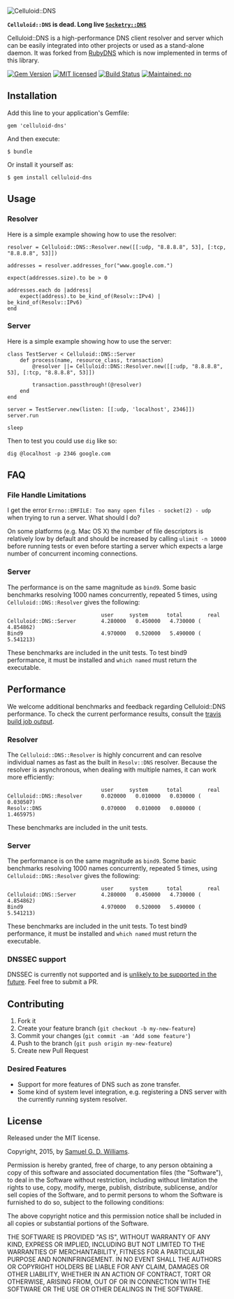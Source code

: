 ![Celluloid::DNS](https://github.com/celluloid/celluloid-dns/raw/master/logo.png)

**`Celluloid::DNS` is dead. Long live [`Socketry::DNS`](https://github.com/socketry/socketry-dns)**

Celluloid::DNS is a high-performance DNS client resolver and server which can be easily integrated into other projects or used as a stand-alone daemon. It was forked from [RubyDNS][1] which is now implemented in terms of this library.

[1]: https://github.com/ioquatix/rubydns

[![Gem Version](https://badge.fury.io/rb/celluloid-dns.svg)](http://rubygems.org/gems/celluloid-dns)
[![MIT licensed](https://img.shields.io/badge/license-MIT-blue.svg)](https://github.com/celluloid/celluloid/blob/master/LICENSE.txt)
[![Build Status](https://secure.travis-ci.org/celluloid/celluloid-dns.svg?branch=master)](http://travis-ci.org/celluloid/celluloid-dns)
[![Maintained: no](https://img.shields.io/maintenance/no/2016.svg)](https://github.com/celluloid/celluloid/issues/779)

## Installation

Add this line to your application's Gemfile:

	gem 'celluloid-dns'

And then execute:

	$ bundle

Or install it yourself as:

	$ gem install celluloid-dns

## Usage

### Resolver

Here is a simple example showing how to use the resolver:

	resolver = Celluloid::DNS::Resolver.new([[:udp, "8.8.8.8", 53], [:tcp, "8.8.8.8", 53]])

	addresses = resolver.addresses_for("www.google.com.")

	expect(addresses.size).to be > 0

	addresses.each do |address|
		expect(address).to be_kind_of(Resolv::IPv4) | be_kind_of(Resolv::IPv6)
	end

### Server

Here is a simple example showing how to use the server:

	class TestServer < Celluloid::DNS::Server
		def process(name, resource_class, transaction)
			@resolver ||= Celluloid::DNS::Resolver.new([[:udp, "8.8.8.8", 53], [:tcp, "8.8.8.8", 53]])
			
			transaction.passthrough!(@resolver)
		end
	end
	
	server = TestServer.new(listen: [[:udp, 'localhost', 2346]])
	server.run
	
	sleep

Then to test you could use `dig` like so:

	dig @localhost -p 2346 google.com

## FAQ

### File Handle Limitations

I get the error `Errno::EMFILE: Too many open files - socket(2) - udp` when trying to run a server. What should I do?

On some platforms (e.g. Mac OS X) the number of file descriptors is relatively low by default and should be increased by calling `ulimit -n 10000` before running tests or even before starting a server which expects a large number of concurrent incoming connections.

### Server

The performance is on the same magnitude as `bind9`. Some basic benchmarks resolving 1000 names concurrently, repeated 5 times, using `Celluloid::DNS::Resolver` gives the following:

	                              user     system      total        real
	Celluloid::DNS::Server        4.280000   0.450000   4.730000 (  4.854862)
	Bind9                         4.970000   0.520000   5.490000 (  5.541213)

These benchmarks are included in the unit tests. To test bind9 performance, it must be installed and `which named` must return the executable.


## Performance

We welcome additional benchmarks and feedback regarding Celluloid::DNS performance. To check the current performance results, consult the [travis build job output](https://travis-ci.org/celluloid/celluloid-dns).

### Resolver

The `Celluloid::DNS::Resolver` is highly concurrent and can resolve individual names as fast as the built in `Resolv::DNS` resolver. Because the resolver is asynchronous, when dealing with multiple names, it can work more efficiently:

	                              user     system      total        real
	Celluloid::DNS::Resolver      0.020000   0.010000   0.030000 (  0.030507)
	Resolv::DNS                   0.070000   0.010000   0.080000 (  1.465975)

These benchmarks are included in the unit tests.

### Server

The performance is on the same magnitude as `bind9`. Some basic benchmarks resolving 1000 names concurrently, repeated 5 times, using `Celluloid::DNS::Resolver` gives the following:

	                              user     system      total        real
	Celluloid::DNS::Server        4.280000   0.450000   4.730000 (  4.854862)
	Bind9                         4.970000   0.520000   5.490000 (  5.541213)

These benchmarks are included in the unit tests. To test bind9 performance, it must be installed and `which named` must return the executable.

### DNSSEC support

DNSSEC is currently not supported and is [unlikely to be supported in the future](http://sockpuppet.org/blog/2015/01/15/against-dnssec/). Feel free to submit a PR.

## Contributing

1. Fork it
2. Create your feature branch (`git checkout -b my-new-feature`)
3. Commit your changes (`git commit -am 'Add some feature'`)
4. Push to the branch (`git push origin my-new-feature`)
5. Create new Pull Request

### Desired Features

* Support for more features of DNS such as zone transfer.
* Some kind of system level integration, e.g. registering a DNS server with the currently running system resolver.

## License

Released under the MIT license.

Copyright, 2015, by [Samuel G. D. Williams](http://www.codeotaku.com/samuel-williams).

Permission is hereby granted, free of charge, to any person obtaining a copy
of this software and associated documentation files (the "Software"), to deal
in the Software without restriction, including without limitation the rights
to use, copy, modify, merge, publish, distribute, sublicense, and/or sell
copies of the Software, and to permit persons to whom the Software is
furnished to do so, subject to the following conditions:

The above copyright notice and this permission notice shall be included in
all copies or substantial portions of the Software.

THE SOFTWARE IS PROVIDED "AS IS", WITHOUT WARRANTY OF ANY KIND, EXPRESS OR
IMPLIED, INCLUDING BUT NOT LIMITED TO THE WARRANTIES OF MERCHANTABILITY,
FITNESS FOR A PARTICULAR PURPOSE AND NONINFRINGEMENT. IN NO EVENT SHALL THE
AUTHORS OR COPYRIGHT HOLDERS BE LIABLE FOR ANY CLAIM, DAMAGES OR OTHER
LIABILITY, WHETHER IN AN ACTION OF CONTRACT, TORT OR OTHERWISE, ARISING FROM,
OUT OF OR IN CONNECTION WITH THE SOFTWARE OR THE USE OR OTHER DEALINGS IN
THE SOFTWARE.
